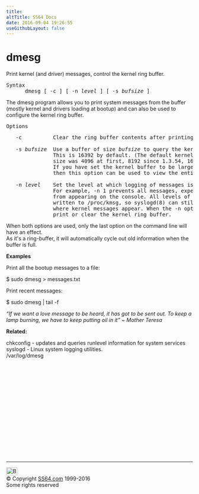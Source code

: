 ```yaml
---
title:
altTitle: SS64 Docs
date: 2016-09-04 19:26:55
useGithubLayout: false
---
```

<!-- #BeginLibraryItem "/Library/head_bash.lbi" --><!-- #EndLibraryItem --><h1>dmesg </h1> 
<p>Print kernel (and driver) messages,  control the kernel ring buffer.</p>
<pre>Syntax
      dmesg [ -c ] [ -n <i>level</i> ] [ -s <i>bufsize</i> ]</pre>
<p>   The dmesg program allows you to print system  messages  from the buffer (mostly kernel and drivers loading at bootup) and can also be used to configure the kernel ring buffer. </p>

<pre>Options</pre>
<pre>   -c          Clear the ring buffer contents after printing.

   -s <i>bufsize</i>  Use a buffer of size <i>bufsize</i> to query the kernel ring buffer.
               This is 16392 by default. (The default kernel syslog buffer 
               size was 4096 at first, 8192 since 1.3.54, 16384 since 2.1.113.)
               If you have set the kernel buffer to be larger than the default
               then this option can be used to view the entire buffer. 

   -n<i> level</i>    Set the level at which logging of messages is done to the console.
               For example, -n 1 prevents all messages, expect panic messages,
               from appearing on the console. All levels of messages are still
               written to /proc/kmsg, so syslogd(8) can still be used to control exactly
               where kernel messages appear. When the -n option is used, dmesg will not
               print or clear the kernel ring buffer.</pre>
<p> When both options are used, only the last option on the command line will have an effect.<br>
As it's a ring-buffer, it will automatically cycle out old information when the buffer is full.</p>
<p><b>Examples</b></p>
<p>Print all the bootup messages to a file: </p>
<p class="code">$ sudo dmesg &gt; messages.txt</p>
<p>Print recent messages: </p>
<p class="code">$ sudo dmesg | tail -f</p>
<p class="quote"><i>“If we want a love message to be heard, it has got to be sent out. To keep a lamp burning, we have to keep putting oil in it” ~ Mother Teresa</i></p>
<p><b>Related:</b></p>
<p> chkconfig - updates and queries runlevel information for system services<br>
syslogd - Linux system logging utilities.<br>
/var/log/dmesg</p><!-- #BeginLibraryItem "/Library/foot_bash.lbi" --><p><script async="" src="//pagead2.googlesyndication.com/pagead/js/adsbygoogle.js"></script>
<!-- bash300 -->
<ins class="adsbygoogle" style="display:inline-block;width:300px;height:250px" data-ad-client="ca-pub-6140977852749469" data-ad-slot="4615356305"></ins>
<script>
(adsbygoogle = window.adsbygoogle || []).push({});
</script></p>
<hr>
<div id="bl" class="footer"><a href="#"><img src="../images/top.png" width="30" height="22" alt="Back to the Top"></a></div>
<div id="br" class="footer, tagline">© Copyright <a href="http://ss64.com/">SS64.com</a> 1999-2016<br>
Some rights reserved</div><!-- #EndLibraryItem -->

